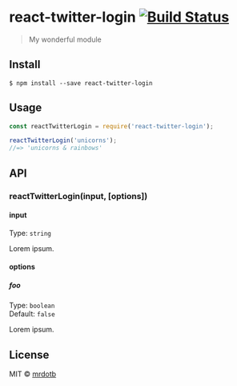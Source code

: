 # react-twitter-login [![Build Status](https://travis-ci.org/mrdotb/react-twitter-login.svg?branch=master)](https://travis-ci.org/mrdotb/react-twitter-login)

> My wonderful module


## Install

```
$ npm install --save react-twitter-login
```


## Usage

```js
const reactTwitterLogin = require('react-twitter-login');

reactTwitterLogin('unicorns');
//=> 'unicorns & rainbows'
```


## API

### reactTwitterLogin(input, [options])

#### input

Type: `string`

Lorem ipsum.

#### options

##### foo

Type: `boolean`<br>
Default: `false`

Lorem ipsum.


## License

MIT © [mrdotb](https://github.com/mrdotb)
